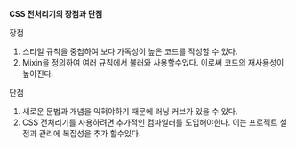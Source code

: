 **CSS 전처리기의 장점과 단점**

장점

1. 스타일 규칙을 중첩하여 보다 가독성이 높은 코드를 작성할 수 있다.
2. Mixin을 정의하여 여러 규칙에서 불러와 사용할수있다. 이로써 코드의 재사용성이 높아진다.

단점

1. 새로운 문법과 개념을 익혀야하기 때문에 러닝 커브가 있을 수 있다.
2. CSS 전처리기를 사용하려면 추가적인 컴파일러를 도입해야한다. 이는 프로젝트 설정과 관리에 복잡성을 추가 할수있다.
